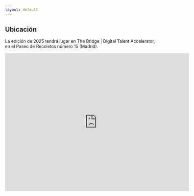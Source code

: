 ```yaml
---
layout: default
---
```


## Ubicación

La edición de 2025 tendrá lugar en The Bridge \| Digital Talent Accelerator, en el Paseo de Recoletos número 15 (Madrid).

<iframe src="https://www.google.com/maps/embed?pb=!1m18!1m12!1m3!1d3037.4284770701065!2d-3.695246222806237!3d40.421510171438605!2m3!1f0!2f0!3f0!3m2!1i1024!2i768!4f13.1!3m3!1m2!1s0xd4229dd28bc4f6b%3A0x1b818ff2f527183b!2sThe%20Bridge%20%7C%20Digital%20Talent%20Accelerator!5e0!3m2!1ses!2ses!4v1739384871907!5m2!1ses!2ses"
  width="600"
  height="450"
  frameborder="0"
  style="border:0;"
  allowfullscreen>
</iframe>
